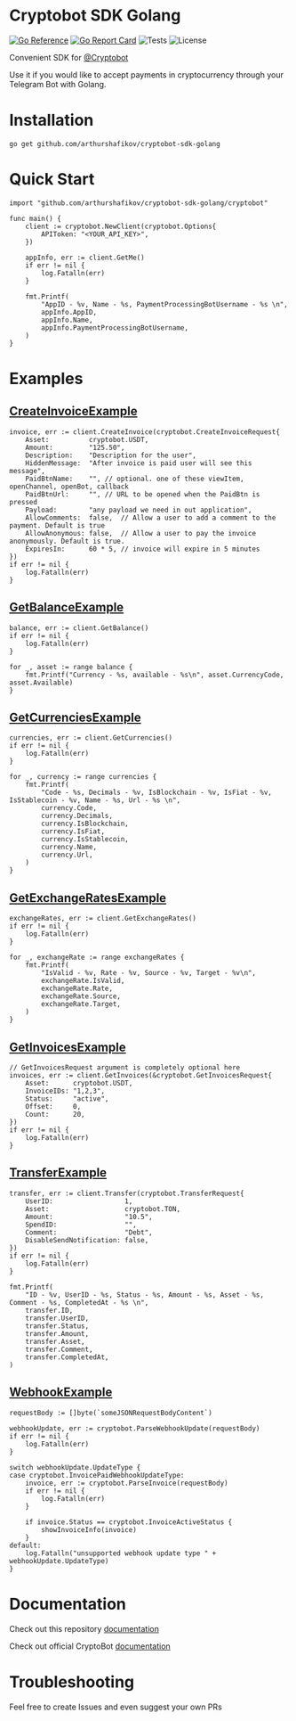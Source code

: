 # Cryptobot SDK Golang

[![Go Reference](https://pkg.go.dev/badge/github.com/arthurshafikov/cryptobot-sdk-golang.svg)](https://pkg.go.dev/github.com/arthurshafikov/cryptobot-sdk-golang)
[![Go Report Card](https://goreportcard.com/badge/github.com/arthurshafikov/cryptobot-sdk-golang)](https://goreportcard.com/report/github.com/arthurshafikov/cryptobot-sdk-golang)
![Tests](https://github.com/arthurshafikov/cryptobot-sdk-golang/actions/workflows/tests.yml/badge.svg)
![License](https://img.shields.io/github/license/arthurshafikov/cryptobot-sdk-golang)

Convenient SDK for [@Cryptobot](https://t.me/CryptoBot)

Use it if you would like to accept payments in cryptocurrency through your Telegram Bot with Golang.

# Installation

```
go get github.com/arthurshafikov/cryptobot-sdk-golang
```


# Quick Start

```golang
import "github.com/arthurshafikov/cryptobot-sdk-golang/cryptobot"

func main() {
	client := cryptobot.NewClient(cryptobot.Options{
		APIToken: "<YOUR_API_KEY>",
	})

	appInfo, err := client.GetMe()
	if err != nil {
		log.Fatalln(err)
	}

	fmt.Printf(
		"AppID - %v, Name - %s, PaymentProcessingBotUsername - %s \n",
		appInfo.AppID,
		appInfo.Name,
		appInfo.PaymentProcessingBotUsername,
	)
}
```

# Examples

## [CreateInvoiceExample](examples/create_invoice.go)

```golang
invoice, err := client.CreateInvoice(cryptobot.CreateInvoiceRequest{
    Asset:          cryptobot.USDT,
    Amount:         "125.50",
    Description:    "Description for the user",
    HiddenMessage:  "After invoice is paid user will see this message",
    PaidBtnName:    "", // optional. one of these viewItem, openChannel, openBot, callback
    PaidBtnUrl:     "", // URL to be opened when the PaidBtn is pressed
    Payload:        "any payload we need in out application",
    AllowComments:  false,  // Allow a user to add a comment to the payment. Default is true
    AllowAnonymous: false,  // Allow a user to pay the invoice anonymously. Default is true.
    ExpiresIn:      60 * 5, // invoice will expire in 5 minutes
})
if err != nil {
    log.Fatalln(err)
}
```

## [GetBalanceExample](examples/get_balance.go)

```golang
balance, err := client.GetBalance()
if err != nil {
    log.Fatalln(err)
}

for _, asset := range balance {
    fmt.Printf("Currency - %s, available - %s\n", asset.CurrencyCode, asset.Available)
}
```

## [GetCurrenciesExample](examples/get_currencies.go)

```golang
currencies, err := client.GetCurrencies()
if err != nil {
    log.Fatalln(err)
}

for _, currency := range currencies {
    fmt.Printf(
        "Code - %s, Decimals - %v, IsBlockchain - %v, IsFiat - %v, IsStablecoin - %v, Name - %s, Url - %s \n",
        currency.Code,
        currency.Decimals,
        currency.IsBlockchain,
        currency.IsFiat,
        currency.IsStablecoin,
        currency.Name,
        currency.Url,
    )
}
```

## [GetExchangeRatesExample](examples/get_exchange_rates.go)

```golang
exchangeRates, err := client.GetExchangeRates()
if err != nil {
    log.Fatalln(err)
}

for _, exchangeRate := range exchangeRates {
    fmt.Printf(
        "IsValid - %v, Rate - %v, Source - %v, Target - %v\n",
        exchangeRate.IsValid,
        exchangeRate.Rate,
        exchangeRate.Source,
        exchangeRate.Target,
    )
}
```

## [GetInvoicesExample](examples/get_invoices.go)

```golang
// GetInvoicesRequest argument is completely optional here
invoices, err := client.GetInvoices(&cryptobot.GetInvoicesRequest{
    Asset:      cryptobot.USDT,
    InvoiceIDs: "1,2,3",
    Status:     "active",
    Offset:     0,
    Count:      20,
})
if err != nil {
    log.Fatalln(err)
}
```

## [TransferExample](examples/transfer.go) 

```golang
transfer, err := client.Transfer(cryptobot.TransferRequest{
    UserID:                  1,
    Asset:                   cryptobot.TON,
    Amount:                  "10.5",
    SpendID:                 "",
    Comment:                 "Debt",
    DisableSendNotification: false,
})
if err != nil {
    log.Fatalln(err)
}

fmt.Printf(
    "ID - %v, UserID - %s, Status - %s, Amount - %s, Asset - %s, Comment - %s, CompletedAt - %s \n",
    transfer.ID,
    transfer.UserID,
    transfer.Status,
    transfer.Amount,
    transfer.Asset,
    transfer.Comment,
    transfer.CompletedAt,
)
```

## [WebhookExample](examples/webhook.go) 

```golang
requestBody := []byte(`someJSONRequestBodyContent`)

webhookUpdate, err := cryptobot.ParseWebhookUpdate(requestBody)
if err != nil {
    log.Fatalln(err)
}

switch webhookUpdate.UpdateType {
case cryptobot.InvoicePaidWebhookUpdateType:
    invoice, err := cryptobot.ParseInvoice(requestBody)
    if err != nil {
        log.Fatalln(err)
    }

    if invoice.Status == cryptobot.InvoiceActiveStatus {
        showInvoiceInfo(invoice)
    }
default:
    log.Fatalln("unsupported webhook update type " + webhookUpdate.UpdateType)
}
```

# Documentation

Check out this repository [documentation](https://pkg.go.dev/github.com/arthurshafikov/cryptobot-sdk-golang/cryptobot)

Check out official CryptoBot [documentation](https://help.crypt.bot/crypto-pay-api)

# Troubleshooting

Feel free to create Issues and even suggest your own PRs
